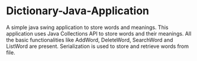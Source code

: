# Dictionary-Java-Application
A simple java swing application to store words and meanings. This application uses Java Collections API to store words and their meanings.
All the basic functionalities like AddWord, DeleteWord, SearchWord and ListWord are present. 
Serialization is used to store and retrieve words from file.
